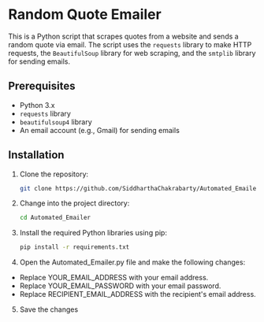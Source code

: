 # Random Quote Emailer

This is a Python script that scrapes quotes from a website and sends a random quote via email. The script uses the `requests` library to make HTTP requests, the `BeautifulSoup` library for web scraping, and the `smtplib` library for sending emails.

## Prerequisites

- Python 3.x
- `requests` library
- `beautifulsoup4` library
- An email account (e.g., Gmail) for sending emails

## Installation

1. Clone the repository:

   ```bash
   git clone https://github.com/SiddharthaChakrabarty/Automated_Emailer.git
   ```
   
2. Change into the project directory:

   ```bash
   cd Automated_Emailer
   ```
   
3. Install the required Python libraries using pip:

   ```bash
   pip install -r requirements.txt
   ```

4. Open the Automated_Emailer.py file and make the following changes:

* Replace YOUR_EMAIL_ADDRESS with your email address.
* Replace YOUR_EMAIL_PASSWORD with your email password.
* Replace RECIPIENT_EMAIL_ADDRESS with the recipient's email address.

5. Save the changes


